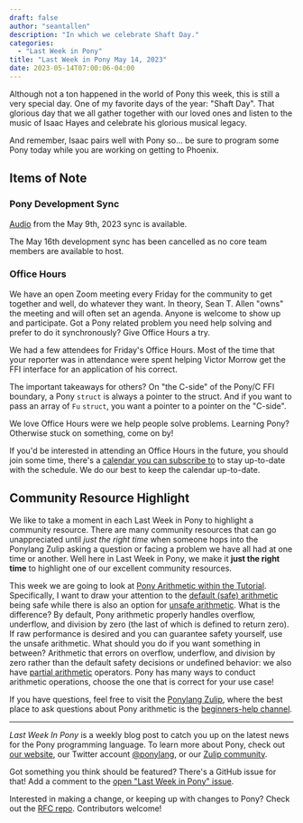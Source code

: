 ```yaml
---
draft: false
author: "seantallen"
description: "In which we celebrate Shaft Day."
categories:
  - "Last Week in Pony"
title: "Last Week in Pony May 14, 2023"
date: 2023-05-14T07:00:06-04:00
---
```


Although not a ton happened in the world of Pony this week, this is still a very special day. One of my favorite days of the year: "Shaft Day". That glorious day that we all gather together with our loved ones and listen to the music of Isaac Hayes and celebrate his glorious musical legacy.

And remember, Isaac pairs well with Pony so... be sure to program some Pony today while you are working on getting to Phoenix.

<!-- more -->

## Items of Note

### Pony Development Sync

[Audio](https://sync-recordings.ponylang.io/r/2023_05_09.m4a) from the May 9th, 2023 sync is available.

The May 16th development sync has been cancelled as no core team members are available to host.

### Office Hours

We have an open Zoom meeting every Friday for the community to get together and well, do whatever they want. In theory, Sean T. Allen "owns" the meeting and will often set an agenda. Anyone is welcome to show up and participate. Got a Pony related problem you need help solving and prefer to do it synchronously? Give Office Hours a try.

We had a few attendees for Friday's Office Hours. Most of the time that your reporter was in attendance were spent helping Victor Morrow get the FFI interface for an application of his correct.

The important takeaways for others? On "the C-side" of the Pony/C FFI boundary, a Pony `struct` is always a pointer to the struct. And if you want to pass an array of `Fu` `struct`, you want a pointer to a pointer on the "C-side".

We love Office Hours were we help people solve problems. Learning Pony? Otherwise stuck on something, come on by!

If you'd be interested in attending an Office Hours in the future, you should join some time, there's a [calendar you can subscribe to](https://calendar.google.com/calendar/ical/4465e68ae24131ae00461a40893f2637a2c9ac510e311a44ff78680e2f183ce3%40group.calendar.google.com/public/basic.ics) to stay up-to-date with the schedule. We do our best to keep the calendar up-to-date.

## Community Resource Highlight

We like to take a moment in each Last Week in Pony to highlight a community resource. There are many community resources that can go unappreciated until _just the right time_ when someone hops into the Ponylang Zulip asking a question or facing a problem we have all had at one time or another. Well here in Last Week in Pony, we make it **just the right time** to highlight one of our excellent community resources.

This week we are going to look at [Pony Arithmetic within the Tutorial](https://tutorial.ponylang.io/expressions/arithmetic.html). Specifically, I want to draw your attention to the [default (safe) arithmetic](https://tutorial.ponylang.io/expressions/arithmetic.html#ponys-default-integer-arithmetic) being safe while there is also an option for [unsafe arithmetic](https://tutorial.ponylang.io/expressions/arithmetic.html#unsafe-integer-arithmetic). What is the difference? By default, Pony arithmetic properly handles overflow, underflow, and division by zero (the last of which is defined to return zero). If raw performance is desired and you can guarantee safety yourself, use the unsafe arithmetic. What should you do if you want something in between? Arithmetic that errors on overflow, underflow, and division by zero rather than the default safety decisions or undefined behavior: we also have [partial arithmetic](https://tutorial.ponylang.io/expressions/arithmetic.html#partial-and-checked-arithmetic) operators. Pony has many ways to conduct arithmetic operations, choose the one that is correct for your use case!

If you have questions, feel free to visit the [Ponylang Zulip](https://ponylang.zulipchat.com), where the best place to ask questions about Pony arithmetic is the [beginners-help channel](https://ponylang.zulipchat.com/#narrow/stream/189985-beginner-help).

---

_Last Week In Pony_ is a weekly blog post to catch you up on the latest news for the Pony programming language. To learn more about Pony, check out [our website](https://ponylang.io), our Twitter account [@ponylang](https://twitter.com/ponylang), or our [Zulip community](https://ponylang.zulipchat.com).

Got something you think should be featured? There's a GitHub issue for that! Add a comment to the [open "Last Week in Pony" issue](https://github.com/ponylang/ponylang.github.io/issues?q=is%3Aissue+is%3Aopen+label%3Alast-week-in-pony).

Interested in making a change, or keeping up with changes to Pony? Check out the [RFC repo](https://github.com/ponylang/rfcs). Contributors welcome!
